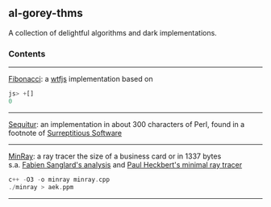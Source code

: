 ## al-gorey-thms

A collection of delightful algorithms and dark implementations.


### Contents

---

[Fibonacci](https://en.wikipedia.org/wiki/Fibonacci_sequence): a 
[wtfjs](http://wtfjs.com/2013/02/12/obfuscated-fibonacci) implementation based on 
```javascript
js> +[] 
0
```

---

[Sequitur](http://arxiv.org/pdf/cs.AI/9709102.pdf): an implementation in about 300 characters 
of Perl, found in a footnote of 
[Surreptitious Software](http://books.google.de/books?id=mig-bH3u0Z0C&printsec=frontcover&dq=isbn:0132702037)

---

[MinRay](http://www.cs.utah.edu/~aek/code/card.cpp): a ray tracer the size of a business card or in 1337 bytes  
s.a. [Fabien Sanglard's analysis](http://fabiensanglard.net/rayTracing_back_of_business_card/index.php)
and [Paul Heckbert's minimal ray tracer](https://www.cs.cmu.edu/~ph/)
```cpp
c++ -O3 -o minray minray.cpp  
./minray > aek.ppm
```


---
